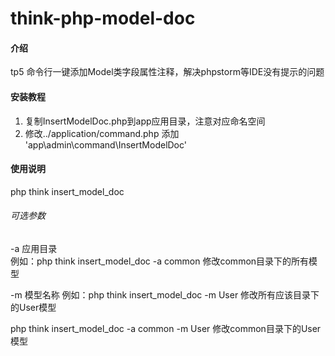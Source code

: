 # think-php-model-doc

#### 介绍
tp5 命令行一键添加Model类字段属性注释，解决phpstorm等IDE没有提示的问题


#### 安装教程

1.  复制InsertModelDoc.php到app应用目录，注意对应命名空间
2.  修改../application/command.php  添加 'app\admin\command\InsertModelDoc'

#### 使用说明

php think insert_model_doc

###### 可选参数
-a 应用目录  
例如：php think insert_model_doc -a common 
修改common目录下的所有模型 

-m 模型名称
例如：php think insert_model_doc -m User 
修改所有应该目录下的User模型 

php think insert_model_doc -a common -m User
修改common目录下的User模型 
